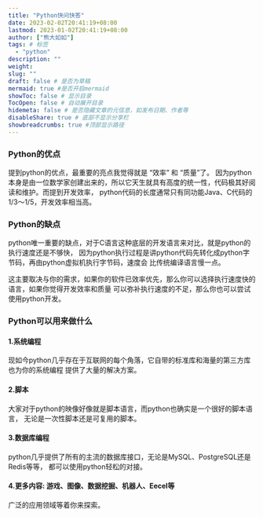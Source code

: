 ```yaml
---
title: "Python快问快答"
date: 2023-02-02T20:41:19+08:00
lastmod: 2023-01-02T20:41:19+08:00
author: ["熊大如如"]
tags: # 标签
  - "python"
description: ""
weight:
slug: ""
draft: false # 是否为草稿
mermaid: true #是否开启mermaid
showToc: false # 显示目录
TocOpen: false # 自动展开目录
hidemeta: false # 是否隐藏文章的元信息，如发布日期、作者等
disableShare: true # 底部不显示分享栏
showbreadcrumbs: true #顶部显示路径
---
```


### Python的优点

<p> 提到python的优点，最重要的亮点我觉得就是 “效率” 和 “质量”了。
因为python本身是由一位数学家创建出来的，所以它天生就具有高度的统一性，代码极其好阅读和维护。而提到开发效率，
python代码的长度通常只有同功能Java、C代码的1/3～1/5，开发效率相当高。
</p>

### Python的缺点
<p>
python唯一重要的缺点，对于C语言这种底层的开发语言来对比，就是python的执行速度还是不够快，
因为python执行过程是讲python代码先转化成python字节码，再由python虚拟机执行字节码，速度会
比传统编译语言慢一点。
</p>
<p>
这主要取决与你的需求，如果你的软件已效率优先，那么你可以选择执行速度快的语言，如果你觉得开发效率和质量
可以弥补执行速度的不足，那么你也可以尝试使用python开发。
</p>

### Python可以用来做什么
#### 1.系统编程
现如今python几乎存在于互联网的每个角落，它自带的标准库和海量的第三方库也为你的系统编程
提供了大量的解决方案。

#### 2.脚本
大家对于python的映像好像就是脚本语言，而python也确实是一个很好的脚本语言，
无论是一次性脚本还是可复用的脚本。

#### 3.数据库编程
python几乎提供了所有的主流的数据库接口，无论是MySQL、PostgreSQL还是Redis等等，
都可以使用python轻松的对接。

#### 4.更多内容: 游戏、图像、数据挖掘、机器人、Eecel等
广泛的应用领域等着你来探索。
